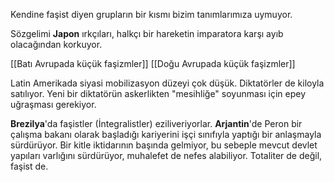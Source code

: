 Kendine faşist diyen grupların bir kısmı bizim tanımlarımıza uymuyor.

Sözgelimi **Japon** ırkçıları, halkçı bir hareketin imparatora karşı ayıb olacağından korkuyor.

[[Batı Avrupada küçük faşizmler]]
[[Doğu Avrupada küçük faşizmler]]

Latin Amerikada siyasi mobilizasyon düzeyi çok düşük. Diktatörler de kiloyla satılıyor. Yeni bir diktatörün askerlikten "mesihliğe" soyunması için epey uğraşması gerekiyor.

**Brezilya**'da faşistler (İntegralistler) eziliveriyorlar. **Arjantin**'de Peron bir çalışma bakanı olarak başladığı kariyerini işçi sınıfıyla yaptığı bir anlaşmayla sürdürüyor. Bir kitle iktidarının başında gelmiyor, bu sebeple mevcut devlet yapıları varlığını sürdürüyor, muhalefet de nefes alabiliyor. Totaliter de değil, faşist de.


